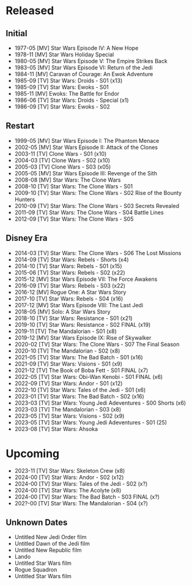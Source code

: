 # Released

## Initial

- 1977-05 [MV] Star Wars Episode IV: A New Hope
- 1978-11 [MV] Star Wars Holiday Special
- 1980-05 [MV] Star Wars Episode V: The Empire Strikes Back
- 1983-05 [MV] Star Wars Episode VI: Return of the Jedi
- 1984-11 [MV] Caravan of Courage: An Ewok Adventure
- 1985-09 [TV] Star Wars: Droids - S01 (x13)
- 1985-09 [TV] Star Wars: Ewoks - S01
- 1985-11 [MV] Ewoks: The Battle for Endor
- 1986-06 [TV] Star Wars: Droids - Special (x1)
- 1986-09 [TV] Star Wars: Ewoks - S02

## Restart

- 1999-05 [MV] Star Wars Episode I: The Phantom Menace
- 2002-05 [MV] Star Wars Episode II: Attack of the Clones
- 2003-11 [TV] Clone Wars - S01 (x10)
- 2004-03 [TV] Clone Wars - S02 (x10)
- 2005-03 [TV] Clone Wars - S03 (x05)
- 2005-05 [MV] Star Wars Episode III: Revenge of the Sith
- 2008-08 [MV] Star Wars: The Clone Wars
- 2008-10 [TV] Star Wars: The Clone Wars - S01 
- 2009-10 [TV] Star Wars: The Clone Wars - S02 Rise of the Bounty Hunters 
- 2010-09 [TV] Star Wars: The Clone Wars - S03 Secrets Revealed
- 2011-09 [TV] Star Wars: The Clone Wars - S04 Battle Lines
- 2012-09 [TV] Star Wars: The Clone Wars - S05

## Disney Era

- 2014-03 [TV] Star Wars: The Clone Wars - S06 The Lost Missions
- 2014-09 [TV] Star Wars: Rebels - Shorts (x4)
- 2014-10 [TV] Star Wars: Rebels - S01 (x15)
- 2015-06 [TV] Star Wars: Rebels - S02 (x22)
- 2015-12 [MV] Star Wars Episode VII: The Force Awakens
- 2016-09 [TV] Star Wars: Rebels - S03 (x22)
- 2016-12 [MV] Rogue One: A Star Wars Story
- 2017-10 [TV] Star Wars: Rebels - S04 (x16)
- 2017-12 [MV] Star Wars Episode VIII: The Last Jedi
- 2018-05 [MV] Solo: A Star Wars Story
- 2018-10 [TV] Star Wars: Resistance - S01 (x21)
- 2019-10 [TV] Star Wars: Resistance - S02 FINAL (x19)
- 2019-11 [TV] The Mandalorian - S01 (x8)
- 2019-12 [MV] Star Wars Episode IX: Rise of Skywalker
- 2020-02 [TV] Star Wars: The Clone Wars - S07 The Final Season
- 2020-10 [TV] The Mandalorian - S02 (x8)
- 2021-05 [TV] Star Wars: The Bad Batch - S01 (x16)
- 2021-09 [TV] Star Wars: Visions - S01 (x9)
- 2021-12 [TV] The Book of Boba Fett - S01 FINAL (x7)
- 2022-05 [TV] Star Wars: Obi-Wan Kenobi - S01 FINAL (x6)
- 2022-09 [TV] Star Wars: Andor - S01 (x12)
- 2022-10 [TV] Star Wars: Tales of the Jedi - S01 (x6)
- 2023-01 [TV] Star Wars: The Bad Batch - S02 (x16)
- 2023-03 [TV] Star Wars: Young Jedi Adeventures - S00 Shorts (x6)
- 2023-03 [TV] The Mandalorian - S03 (x8)
- 2023-05 [TV] Star Wars: Visions - S02 (x9)
- 2023-05 [TV] Star Wars: Young Jedi Adeventures - S01 (25)
- 2023-08 [TV] Star Wars: Ahsoka


# Upcoming

- 2023-11 [TV] Star Wars: Skeleton Crew (x8)
- 2024-00 [TV] Star Wars: Andor - S02 (x12)
- 2024-00 [TV] Star Wars: Tales of the Jedi - S02 (x?)
- 2024-00 [TV] Star Wars: The Acolyte (x8)
- 2024-00 [TV] Star Wars: The Bad Batch - S03 FINAL (x?)
- 202?-00 [TV] Star Wars: The Mandalorian - S04 (x?)

## Unknown Dates

- Untitled New Jedi Order film
- Untitled Dawn of the Jedi film
- Untitled New Republic film
- Lando
- Untitled Star Wars film
- Rogue Squadron
- Untitled Star Wars film

